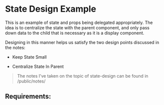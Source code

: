 # State Design Example

This is an example of state and props being delegated appropriately. The idea is to centralize the state with the parent component, and only pass down data to the child that is necessary as it is a display component.

Designing in this manner helps us satisfy the two design points discussed in the notes:

* Keep State Small

* Centralize State In Parent

> The notes I've taken on the topic of state-design can be found in /public/notes/

## Requirements:
